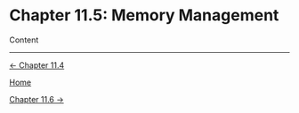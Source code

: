 # Chapter 11.5: Memory Management

Content

---

[← Chapter 11.4](Chapter%2011%208aab7.md)

[Home](../../AiredDev%20b02d5/Notes%20on%20M%2061e3e.md)

[Chapter 11.6 →](Chapter%2011%2018db6.md)